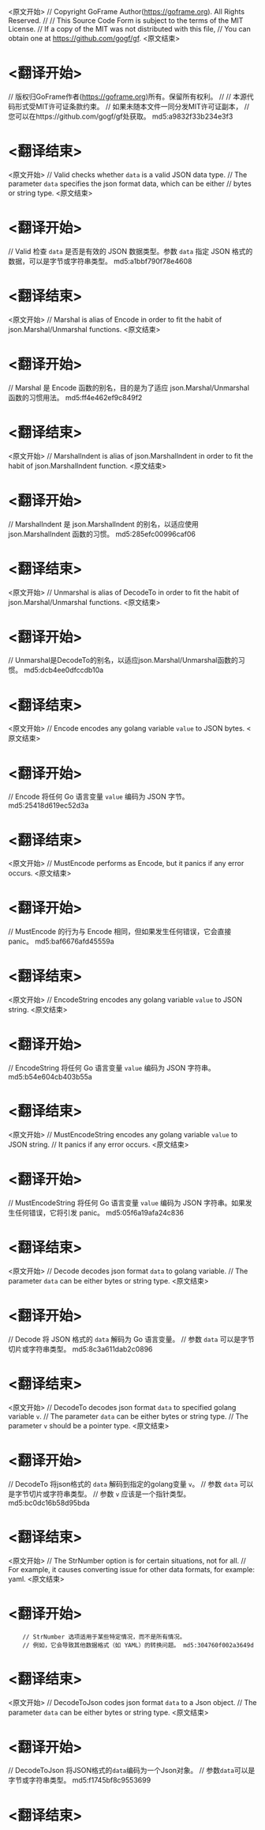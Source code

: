 
<原文开始>
// Copyright GoFrame Author(https://goframe.org). All Rights Reserved.
//
// This Source Code Form is subject to the terms of the MIT License.
// If a copy of the MIT was not distributed with this file,
// You can obtain one at https://github.com/gogf/gf.
<原文结束>

# <翻译开始>
// 版权归GoFrame作者(https://goframe.org)所有。保留所有权利。
//
// 本源代码形式受MIT许可证条款约束。
// 如果未随本文件一同分发MIT许可证副本，
// 您可以在https://github.com/gogf/gf处获取。 md5:a9832f33b234e3f3
# <翻译结束>


<原文开始>
// Valid checks whether `data` is a valid JSON data type.
// The parameter `data` specifies the json format data, which can be either
// bytes or string type.
<原文结束>

# <翻译开始>
// Valid 检查 `data` 是否是有效的 JSON 数据类型。参数 `data` 指定 JSON 格式的数据，可以是字节或字符串类型。 md5:a1bbf790f78e4608
# <翻译结束>


<原文开始>
// Marshal is alias of Encode in order to fit the habit of json.Marshal/Unmarshal functions.
<原文结束>

# <翻译开始>
// Marshal 是 Encode 函数的别名，目的是为了适应 json.Marshal/Unmarshal 函数的习惯用法。 md5:ff4e462ef9c849f2
# <翻译结束>


<原文开始>
// MarshalIndent is alias of json.MarshalIndent in order to fit the habit of json.MarshalIndent function.
<原文结束>

# <翻译开始>
// MarshalIndent 是 json.MarshalIndent 的别名，以适应使用 json.MarshalIndent 函数的习惯。 md5:285efc00996caf06
# <翻译结束>


<原文开始>
// Unmarshal is alias of DecodeTo in order to fit the habit of json.Marshal/Unmarshal functions.
<原文结束>

# <翻译开始>
// Unmarshal是DecodeTo的别名，以适应json.Marshal/Unmarshal函数的习惯。 md5:dcb4ee0dfccdb10a
# <翻译结束>


<原文开始>
// Encode encodes any golang variable `value` to JSON bytes.
<原文结束>

# <翻译开始>
// Encode 将任何 Go 语言变量 `value` 编码为 JSON 字节。 md5:25418d619ec52d3a
# <翻译结束>


<原文开始>
// MustEncode performs as Encode, but it panics if any error occurs.
<原文结束>

# <翻译开始>
// MustEncode 的行为与 Encode 相同，但如果发生任何错误，它会直接 panic。 md5:baf6676afd45559a
# <翻译结束>


<原文开始>
// EncodeString encodes any golang variable `value` to JSON string.
<原文结束>

# <翻译开始>
// EncodeString 将任何 Go 语言变量 `value` 编码为 JSON 字符串。 md5:b54e604cb403b55a
# <翻译结束>


<原文开始>
// MustEncodeString encodes any golang variable `value` to JSON string.
// It panics if any error occurs.
<原文结束>

# <翻译开始>
// MustEncodeString 将任何 Go 语言变量 `value` 编码为 JSON 字符串。如果发生任何错误，它将引发 panic。 md5:05f6a19afa24c836
# <翻译结束>


<原文开始>
// Decode decodes json format `data` to golang variable.
// The parameter `data` can be either bytes or string type.
<原文结束>

# <翻译开始>
// Decode 将 JSON 格式的 `data` 解码为 Go 语言变量。
// 参数 `data` 可以是字节切片或字符串类型。 md5:8c3a611dab2c0896
# <翻译结束>


<原文开始>
// DecodeTo decodes json format `data` to specified golang variable `v`.
// The parameter `data` can be either bytes or string type.
// The parameter `v` should be a pointer type.
<原文结束>

# <翻译开始>
// DecodeTo 将json格式的 `data` 解码到指定的golang变量 `v`。
// 参数 `data` 可以是字节切片或字符串类型。
// 参数 `v` 应该是一个指针类型。 md5:bc0dc16b58d95bda
# <翻译结束>


<原文开始>
		// The StrNumber option is for certain situations, not for all.
		// For example, it causes converting issue for other data formats, for example: yaml.
<原文结束>

# <翻译开始>
		// StrNumber 选项适用于某些特定情况，而不是所有情况。
		// 例如，它会导致其他数据格式（如 YAML）的转换问题。 md5:304760f002a3649d
# <翻译结束>


<原文开始>
// DecodeToJson codes json format `data` to a Json object.
// The parameter `data` can be either bytes or string type.
<原文结束>

# <翻译开始>
// DecodeToJson 将JSON格式的`data`编码为一个Json对象。
// 参数`data`可以是字节或字符串类型。 md5:f1745bf8c9553699
# <翻译结束>

